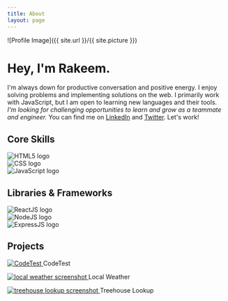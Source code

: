```yaml
---
title: About
layout: page
---
```

![Profile Image]({{ site.url }}/{{ site.picture }})

<h1 class="display-2">Hey, I'm Rakeem.</h1>

<p class="lead">I'm always down for productive conversation and positive energy. I enjoy solving problems and implementing solutions on the web. I primarily work with JavaScript, but I am open to learning new languages and their tools. <em>I'm looking for challenging opportunities to learn and grow as a teammate and engineer. </em>You can find me on <a href='https://www.linkedin.com/in/rakeemthomas/'>LinkedIn</a> and <a href='https://www.twitter.com/rthom4s'>Twitter</a>. Let's work!</p>

<h2 class="skills-header">Core Skills</h2>
<div class="grid-wrapper container">
	<div>
			<img src="/assets/logos/html-5.svg" alt="HTML5 logo" title="HTML"/>
	</div>
	<div>
			<img src="/assets/logos/css-3.svg" alt="CSS logo" title="CSS"/>
	</div>
	<div>
			<img src="/assets/logos/javascript.svg" alt="JavaScript logo" title="JavaScript"/>
	</div>
</div>
<h2>Libraries & Frameworks</h2>
<div class="grid-wrapper">
	<div>
			<img src="/assets/logos/react.svg" alt="ReactJS logo" title="ReactJS" />
	</div>
	<div>
			<img src="/assets/logos/nodejs-icon.svg" alt="NodeJS logo" title="NodeJS"/>
	</div>
	<div>
			<img src="/assets/logos/express.svg" alt="ExpressJS logo" title="ExpressJS"/>
	</div>
</div>

<h2>Projects</h2>

<div class="project-wrapper">
<div>
		<p class="center">
			<a href="https://github.com/rthomas29/CodeTest">
				<img src="/assets/images/CodeTestSS.png" alt="CodeTest" />
			</a>
				CodeTest
		</p>
	</div>
	<div>
		<p class="center">
			<a href="https://github.com/rthomas29/local-weather">
				<img src="/assets/images/local-weather-screenshot.png" alt="local weather screenshot" />
			</a>
				Local Weather
		</p>
	</div>
		<div>
		<p class="center">
			<a href="https://github.com/rthomas29/treehouse-lookup">
				<img src="/assets/images/treehouse-lookup-screenshot.png" alt="treehouse lookup screenshot" />
			</a>
				Treehouse Lookup
		</p>
	</div>
</div>